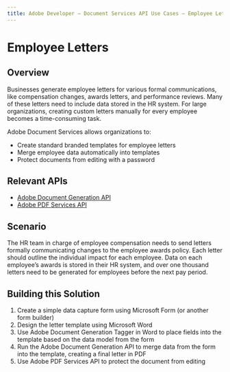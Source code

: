 ```yaml
---
title: Adobe Developer — Document Services API Use Cases — Employee Letters
---
```


# Employee Letters

## Overview

Businesses generate employee letters for various formal communications, like compensation changes, awards letters, and performance reviews. Many of these letters need to include data stored in the HR system. For large organizations, creating custom letters manually for every employee becomes a time-consuming task.

Adobe Document Services allows organizations to:

* Create standard branded templates for employee letters
* Merge employee data automatically into templates
* Protect documents from editing with a password

## Relevant APIs

* [Adobe Document Generation API](/src/pages/doc-generation.md)
* [Adobe PDF Services API](/src/pages/pdf-services.md)

## Scenario

The HR team in charge of employee compensation needs to send letters formally communicating changes to the employee awards policy. Each letter should outline the individual impact for each employee. Data on each employee’s awards is stored in their HR system, and over one thousand letters need to be generated for employees before the next pay period.

## Building this Solution

1. Create a simple data capture form using Microsoft Form (or another form builder)
2. Design the letter template using Microsoft Word
3. Use Adobe Document Generation Tagger in Word to place fields into the template based on the data model from the form
4. Run the Adobe Document Generation API to merge data from the form into the template, creating a final letter in PDF
5. Use Adobe PDF Services API to protect the document from editing